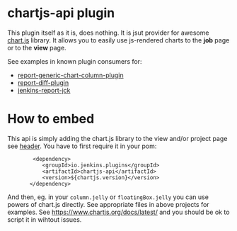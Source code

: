 # chartjs-api plugin

This plugin itself as it is, does nothing. It is jsut provider for awesome [chart.js](https://www.chartjs.org/docs/latest/) library.
It allows you to easily use js-rendered charts to the **job** page or to the **view** page.

See examples in known plugin consumers for:
 * [report-generic-chart-column-plugin](https://github.com/jenkinsci/report-generic-chart-column-plugin#project-summary)
 * [report-diff-plugin](https://github.com/jenkinsci/report-diff-plugin/#project)
 * [jenkins-report-jck](https://github.com/judovana/jenkins-report-jtreg#project-details)

# How to embed
 This api is simply adding the chart.js library  to the view and/or project page see [header](src/main/resources/io/jenkins/plugins/chartjs/Chartjs/header.jelly). You have to first require it in your pom:
 ```
         <dependency>
            <groupId>io.jenkins.plugins</groupId>
            <artifactId>chartjs-api</artifactId>
            <version>${chartjs.version}</version>
        </dependency>
```
And then, eg. in your `column.jelly` or `floatingBox.jelly` you can use powers of chart.js directly. See appropriate files in above projects for examples. See https://www.chartjs.org/docs/latest/ and you should be ok to script it in wihtout issues.

